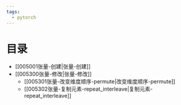 ```yaml
---
tags:
  - pytorch
---
```

# 目录

- [[005001张量-创建|张量-创建]]
- [[005300张量-修改|张量-修改]]
	- [[005301张量-改变维度顺序-permute|改变维度顺序-permute]]
	- [[005302张量-复制元素-repeat_interleave|复制元素-repeat_interleave]]

